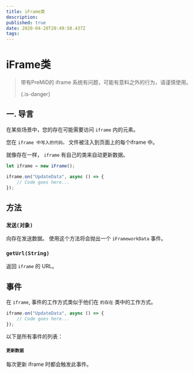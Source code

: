 ```yaml
---
title: iFrame类
description:
published: true
date: 2020-04-28T20:49:50.437Z
tags:
---
```


# iFrame类
> 带有PreMiD的 iframe 系统有问题，可能有意料之外的行为，请谨慎使用。 
> 
> {.is-danger}

## 一. 导言

在某些场景中，您的存在可能需要访问 `iframe` 内的元素。

您在 `iframe 中写入的代码。` 文件被注入到页面上的每个iframe 中。

就像存在一样， `iframe` 有自己的类来自动更新数据。

```typescript
let iframe = new iFrame();

iframe.on("UpdateData", async () => {
    // Code goes here...
});
```

## 方法

### `发送(对象)`
向存在发送数据。 使用这个方法将会抛出一个 `iFrameworkData` 事件。

### `getUrl(String)`
返回 `iframe` 的 URL。

## 事件
在 `iframe`, 事件的工作方式类似于他们在 `的存在` 类中的工作方式。

```typescript
iframe.on("UpdateData", async () => {
    // Code goes here...
});
```

以下是所有事件的列表：

#### `更新数据`

每次更新 iframe 时都会触发此事件。